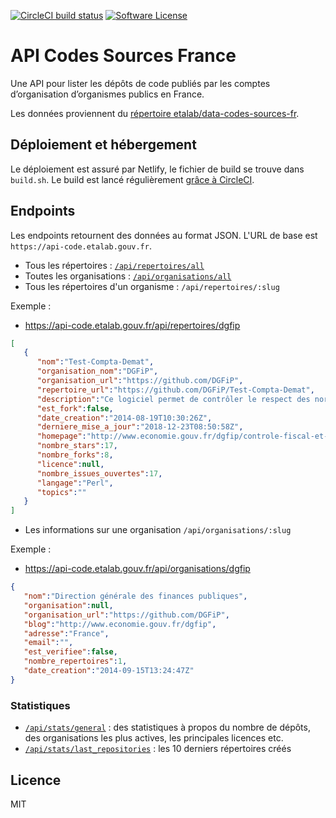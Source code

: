 [![CircleCI build status](https://img.shields.io/circleci/project/github/etalab/api-codes-sources-fr.svg?style=flat-square)](https://circleci.com/gh/etalab/api-codes-sources-fr)
[![Software License](https://img.shields.io/badge/License-MIT-orange.svg?style=flat-square)](https://github.com/etalab/api-codes-sources-fr/blob/master/LICENSE.md)

# API Codes Sources France
Une API pour lister les dépôts de code publiés par les comptes d’organisation d’organismes publics en France.

Les données proviennent du [répertoire etalab/data-codes-sources-fr](https://github.com/etalab/data-codes-sources-fr).

## Déploiement et hébergement
Le déploiement est assuré par Netlify, le fichier de build se trouve dans `build.sh`. Le build est lancé régulièrement [grâce à CircleCI](https://circleci.com/gh/etalab/api-codes-sources-fr).

## Endpoints
Les endpoints retournent des données au format JSON. L'URL de base est `https://api-code.etalab.gouv.fr`.

- Tous les répertoires : [`/api/repertoires/all`](https://api-code.etalab.gouv.fr/api/repertoires/all)
- Toutes les organisations : [`/api/organisations/all`](https://api-code.etalab.gouv.fr/api/organisations/all)
- Tous les répertoires d'un organisme : `/api/repertoires/:slug`

Exemple :
- https://api-code.etalab.gouv.fr/api/repertoires/dgfip
```json
[
   {
      "nom":"Test-Compta-Demat",
      "organisation_nom":"DGFiP",
      "organisation_url":"https://github.com/DGFiP",
      "repertoire_url":"https://github.com/DGFiP/Test-Compta-Demat",
      "description":"Ce logiciel permet de contrôler le respect des normes des fichiers d'écritures comptables (FEC) conformément aux dispositions de l'article A.47 A-1 du livre des procédures fiscales.",
      "est_fork":false,
      "date_creation":"2014-08-19T10:30:26Z",
      "derniere_mise_a_jour":"2018-12-23T08:50:58Z",
      "homepage":"http://www.economie.gouv.fr/dgfip/controle-fiscal-et-lutte-contre-fraude",
      "nombre_stars":17,
      "nombre_forks":8,
      "licence":null,
      "nombre_issues_ouvertes":17,
      "langage":"Perl",
      "topics":""
   }
]
```

- Les informations sur une organisation `/api/organisations/:slug`

Exemple :
- https://api-code.etalab.gouv.fr/api/organisations/dgfip
```json
{
   "nom":"Direction générale des finances publiques",
   "organisation":null,
   "organisation_url":"https://github.com/DGFiP",
   "blog":"http://www.economie.gouv.fr/dgfip",
   "adresse":"France",
   "email":"",
   "est_verifiee":false,
   "nombre_repertoires":1,
   "date_creation":"2014-09-15T13:24:47Z"
}
```

### Statistiques
- [`/api/stats/general`](https://api-code.etalab.gouv.fr/api/stats/general) : des statistiques à propos du nombre de dépôts, des organisations les plus actives, les principales licences etc.
- [`/api/stats/last_repositories`](https://api-code.etalab.gouv.fr/api/stats/last_repositories) : les 10 derniers répertoires créés

## Licence
MIT
